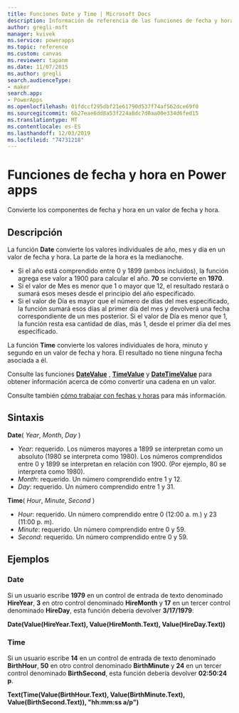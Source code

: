 ```yaml
---
title: Funciones Date y Time | Microsoft Docs
description: Información de referencia de las funciones de fecha y hora en Power Apps, incluidos ejemplos y sintaxis
author: gregli-msft
manager: kvivek
ms.service: powerapps
ms.topic: reference
ms.custom: canvas
ms.reviewer: tapanm
ms.date: 11/07/2015
ms.author: gregli
search.audienceType:
- maker
search.app:
- PowerApps
ms.openlocfilehash: 01fdccf295dbf21e61790d537f74af562dce69f0
ms.sourcegitcommit: 6b27eae6dd8a53f224a8dc7d0aa00e334d6fed15
ms.translationtype: MT
ms.contentlocale: es-ES
ms.lasthandoff: 12/03/2019
ms.locfileid: "74731218"
---
```

# <a name="date-and-time-functions-in-power-apps"></a>Funciones de fecha y hora en Power apps
Convierte los componentes de fecha y hora en un valor de fecha y hora.

## <a name="description"></a>Descripción
La función **Date** convierte los valores individuales de año, mes y día en un valor de fecha y hora.  La parte de la hora es la medianoche.

* Si el año está comprendido entre 0 y 1899 (ambos incluidos), la función agrega ese valor a 1900 para calcular el año.  **70** se convierte en **1970**.
* Si el valor de Mes es menor que 1 o mayor que 12, el resultado restará o sumará esos meses desde el principio del año especificado.
* Si el valor de Día es mayor que el número de días del mes especificado, la función sumará esos días al primer día del mes y devolverá una fecha correspondiente de un mes posterior.  Si el valor de Día es menor que 1, la función resta esa cantidad de días, más 1, desde el primer día del mes especificado.

La función **Time** convierte los valores individuales de hora, minuto y segundo en un valor de fecha y hora.  El resultado no tiene ninguna fecha asociada a él.

Consulte las funciones **[DateValue](function-datevalue-timevalue.md)** , **[TimeValue](function-datevalue-timevalue.md)** y **[DateTimeValue](function-datevalue-timevalue.md)** para obtener información acerca de cómo convertir una cadena en un valor.  

Consulte también [cómo trabajar con fechas y horas](../show-text-dates-times.md) para más información.

## <a name="syntax"></a>Sintaxis
**Date**( *Year*, *Month*, *Day* )

* *Year*: requerido.  Los números mayores a 1899 se interpretan como un absoluto (1980 se interpreta como 1980). Los números comprendidos entre 0 y 1899 se interpretan en relación con 1900. (Por ejemplo, 80 se interpreta como 1980).
* *Month*: requerido.  Un número comprendido entre 1 y 12.
* *Day*: requerido. Un número comprendido entre 1 y 31.

**Time**( *Hour*, *Minute*, *Second* )

* *Hour*: requerido.  Un número comprendido entre 0 (12:00 a. m.) y 23 (11:00 p. m).
* *Minute*: requerido. Un número comprendido entre 0 y 59.
* *Second*: requerido. Un número comprendido entre 0 y 59.

## <a name="examples"></a>Ejemplos
### <a name="date"></a>Date
Si un usuario escribe **1979** en un control de entrada de texto denominado **HireYear**, **3** en otro control denominado **HireMonth** y **17** en un tercer control denominado **HireDay**, esta función debería devolver **3/17/1979**:

**Date(Value(HireYear.Text), Value(HireMonth.Text), Value(HireDay.Text))**

### <a name="time"></a>Time
Si un usuario escribe **14** en un control de entrada de texto denominado **BirthHour**, **50** en otro control denominado **BirthMinute** y **24** en un tercer control denominado **BirthSecond**, esta función debería devolver **02:50:24 p**.

**Text(Time(Value(BirthHour.Text), Value(BirthMinute.Text), Value(BirthSecond.Text)), "hh:mm:ss a/p")**

